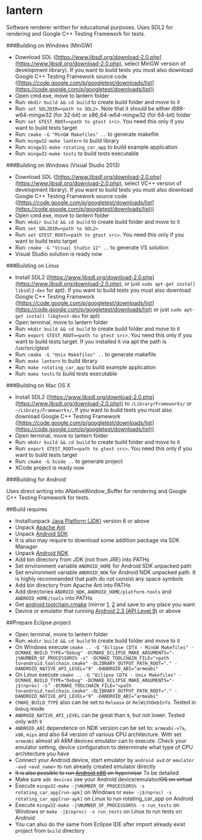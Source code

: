 lantern
=======

Software renderer written for educational purposes. Uses SDL2 for rendering and Google C++ Testing Framework for tests.

###Building on Windows (MinGW)
* Download SDL ([https://www.libsdl.org/download-2.0.php](https://www.libsdl.org/download-2.0.php), select MinGW version of development library). If you want to build tests you must also download Google C++ Testing Framework source code ([https://code.google.com/p/googletest/downloads/list](https://code.google.com/p/googletest/downloads/list))
* Open cmd.exe, move to lantern folder
* Run: ```mkdir build && cd build``` to create build folder and move to it
* Run: ```set SDL2DIR=<path to SDL2>```. Note that it should be either i686-w64-mingw32 (for 32-bit) or x86_64-w64-mingw32 (for 64-bit) folder
* Run: ```set GTEST_ROOT=<path to gtest src>```. You need this only if you want to build tests target
* Run: ```cmake -G "MinGW Makefiles" ..``` to generate makefile
* Run: ```mingw32-make lantern``` to build library
* Run: ```mingw32-make rotating_car_app``` to build example application
* Run: ```mingw32-make tests``` to build tests executable

###Building on Windows (Visual Studio 2013)
* Download SDL ([https://www.libsdl.org/download-2.0.php](https://www.libsdl.org/download-2.0.php), select VC++ version of development library). If you want to build tests you must also download Google C++ Testing Framework source code ([https://code.google.com/p/googletest/downloads/list](https://code.google.com/p/googletest/downloads/list))
* Open cmd.exe, move to lantern folder
* Run: ```mkdir build && cd build``` to create build folder and move to it
* Run: ```set SDL2DIR=<path to SDL2>```
* Run: ```set GTEST_ROOT=<path to gtest src>```. You need this only if you want to build tests target
* Run: ```cmake -G "Visual Studio 12" ..``` to generate VS solution
* Visual Studio solution is ready now

###Building on Linux
* Install SDL2 ([https://www.libsdl.org/download-2.0.php](https://www.libsdl.org/download-2.0.php), or just ```sudo apt-get install libsdl2-dev``` for apt). If you want to build tests you must also download Google C++ Testing Framework ([https://code.google.com/p/googletest/downloads/list](https://code.google.com/p/googletest/downloads/list) or just ```sudo apt-get install libgtest-dev``` for apt)
* Open terminal, move to lantern folder
* Run: ```mkdir build && cd build``` to create build folder and move to it
* Run: ```export GTEST_ROOT=<path to gtest src>```. You need this only if you want to build tests target. If you installed it via apt the path is /usr/src/gtest
* Run: ```cmake -G "Unix Makefiles" ..``` to generate makefile
* Run: ```make lantern``` to build library
* Run: ```make rotating_car_app``` to build example application
* Run: ```make tests``` to build tests executable

###Building on Mac OS X
* Install SDL2 ([https://www.libsdl.org/download-2.0.php](https://www.libsdl.org/download-2.0.php)) to ```/Library/Frameworks/``` or ```~/Library/Frameworks/```. If you want to build tests you must also download Google C++ Testing Framework ([https://code.google.com/p/googletest/downloads/list](https://code.google.com/p/googletest/downloads/list))
* Open terminal, move to lantern folder
* Run: ```mkdir build && cd build``` to create build folder and move to it
* Run: ```export GTEST_ROOT=<path to gtest src>```. You need this only if you want to build tests target
* Run: ```cmake -G Xcode ..``` to generate project
* XCode project is ready now

###Building for Android

Uses direct writing into ANativeWindow_Buffer for rendering and Google C++ Testing Framework for tests.

##Build requires
* Install\unpack [Java Platform (JDK)](http://www.oracle.com/technetwork/java/javase/downloads/index.html) version 6 or above
* Unpack [Apache Ant](http://ant.apache.org/bindownload.cgi)
* Unpack [Android SDK](http://developer.android.com/sdk/index.html)
* It is also may require to download some addition package via SDK Manager
* Unpack [Android NDK](http://developer.android.com/tools/sdk/ndk/index.html)
* Add bin directory from JDK (not from JRE) into PATHs
* Set environment variable ```ANDROID_HOME``` for Android SDK unpacked path
* Set environment variable ```ANDROID_NDK``` for Android NDK unpacked path. It is highly recommended that path do not consist any space symbols
* Add bin directory from Apache Ant into PATHs
* Add directories ```ANDROID_NDK```, ```ANDROID_HOME/platform-tools``` and ```ANDROID_HOME/tools``` into PATHs
* Get [android.toolchain.cmake](https://github.com/taka-no-me/android-cmake/blob/master/android.toolchain.cmake) (mirror [1](https://code.google.com/p/android-cmake/source/browse/toolchain/android.toolchain.cmake), [2](http://code.opencv.org/projects/opencv/repository/revisions/master/changes/platforms/android/android.toolchain.cmake) and save to any place you want
* Device or emulator that running [Android 2.3 (API Level 9)](https://developer.android.com/guide/topics/manifest/uses-sdk-element.html#ApiLevels) or above

##Prepare Eclipse project
* Open terminal, move to lantern folder
* Run: ```mkdir build && cd build``` to create build folder and move to it
* On Windows execute ```cmake .. -G "Eclipse CDT4 - MinGW Makefiles" -DCMAKE_BUILD_TYPE="Debug" -DCMAKE_ECLIPSE_MAKE_ARGUMENTS="-j%NUMBER_OF_PROCESSORS% -s" -DCMAKE_TOOLCHAIN_FILE="<path to>android.toolchain.cmake" -DLIBRARY_OUTPUT_PATH_ROOT="." -DANDROID_NATIVE_API_LEVEL="9" -DANDROID_ABI="armeabi"```
* On Linux execute ```cmake .. -G "Eclipse CDT4 - Unix Makefiles" -DCMAKE_BUILD_TYPE="Debug" -DCMAKE_ECLIPSE_MAKE_ARGUMENTS="-j$(nproc) -s" -DCMAKE_TOOLCHAIN_FILE="<path to>android.toolchain.cmake" -DLIBRARY_OUTPUT_PATH_ROOT="." -DANDROID_NATIVE_API_LEVEL="9" -DANDROID_ABI="armeabi"```
* ```CMAKE_BUILD_TYPE``` also can be set to ```Release``` or ```RelWithDebInfo```. Tested in ```Debug``` mode
* ```ANDROID_NATIVE_API_LEVEL``` can be great than ```9```, but not lower. Tested only with ```9```
* ```ANDROID_ABI``` dependence on NDK version can be set to: ```armeabi-v7a```, ```x86```, ```mips``` and also 64 version of various CPU architecture. With set ```armeabi``` almost all ARM devices emulator can to execute. Check your emulator setting, device configuration to determinate what type of CPU architecture you have
* Connect your Android device, start emulator by ```android avd``` or ```emulator -avd <avd_name>``` to run already created emulator directly
* ~~It is also possible to run [Android x86](http://www.android-x86.org/download) on hypervisor~~ To be detailed
* Make sure ```adb devices``` see your Android device/emulator~~/OS on virtual~~
* Execute ```mingw32-make -j%NUMBER_OF_PROCESSORS% -s rotating_car_app[run-apk]``` on Windows or ```make -j$(nproc) -s rotating_car_app[run-apk]``` on Linux to run rotating_car_app on Android
* Execute ```mingw32-make -j%NUMBER_OF_PROCESSORS% -s run_tests``` on Windows or ```make -j$(nproc) -s run_tests``` on Linux to run tests on Android
* You can also do the same from Eclipse IDE after import already exist project from ```build``` directory
